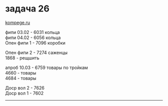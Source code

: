 # задача 26  

[kompege.ru](https://kompege.ru/)  

фипи 03.02 - 6031 кольца  
фипи 04.02 - 6056 кольца  
Опен фипи 1 - 7096 коробки  

Опен фипи 2 - 7274 саженцы  
1868 - рещшить  

апроб 10.03 - 6759 товары по тройкам  
4660 - товары  
4684 - товары  

Доср вол 2 - 7626  
Доср вол 1 - 7602  

---  
